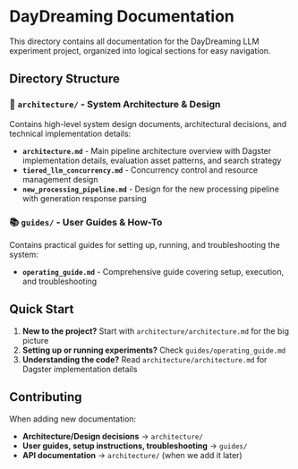 # DayDreaming Documentation

This directory contains all documentation for the DayDreaming LLM experiment project, organized into logical sections for easy navigation.

## Directory Structure

### 📐 `architecture/` - System Architecture & Design
Contains high-level system design documents, architectural decisions, and technical implementation details:

- **`architecture.md`** - Main pipeline architecture overview with Dagster implementation details, evaluation asset patterns, and search strategy
- **`tiered_llm_concurrency.md`** - Concurrency control and resource management design
- **`new_processing_pipeline.md`** - Design for the new processing pipeline with generation response parsing

### 📚 `guides/` - User Guides & How-To
Contains practical guides for setting up, running, and troubleshooting the system:

- **`operating_guide.md`** - Comprehensive guide covering setup, execution, and troubleshooting

## Quick Start

1. **New to the project?** Start with `architecture/architecture.md` for the big picture
2. **Setting up or running experiments?** Check `guides/operating_guide.md`
3. **Understanding the code?** Read `architecture/architecture.md` for Dagster implementation details

## Contributing

When adding new documentation:
- **Architecture/Design decisions** → `architecture/`
- **User guides, setup instructions, troubleshooting** → `guides/`
- **API documentation** → `architecture/` (when we add it later)
